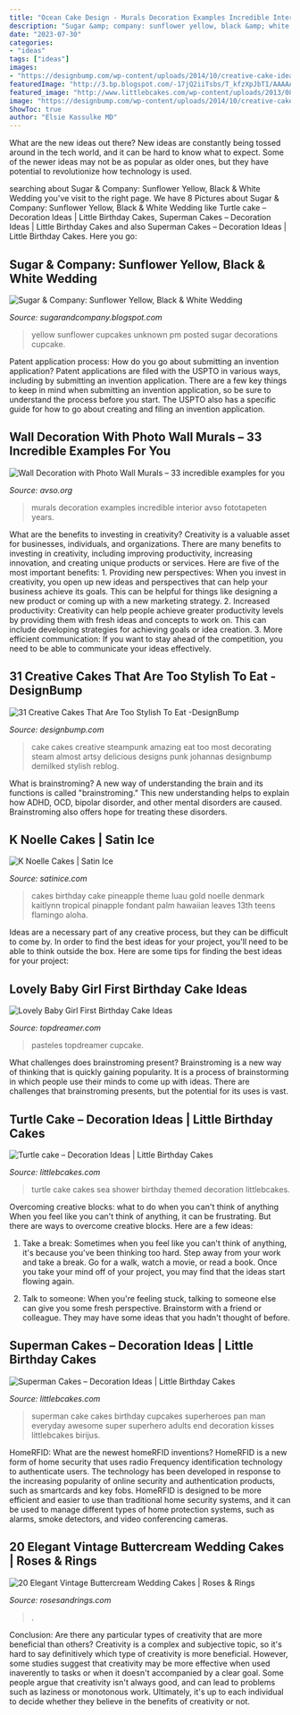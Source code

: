 ```yaml
---
title: "Ocean Cake Design - Murals Decoration Examples Incredible Interior Avso Fototapeten Years"
description: "Sugar &amp; company: sunflower yellow, black &amp; white wedding"
date: "2023-07-30"
categories:
- "ideas"
tags: ["ideas"]
images:
- "https://designbump.com/wp-content/uploads/2014/10/creative-cake-ideas-40.jpg"
featuredImage: "http://3.bp.blogspot.com/-17jQ2iiTsbs/T_kfzXpJbTI/AAAAAAAAAv0/AXj855dZirk/s1600/Sunflower+Wedding7.jpg"
featured_image: "http://www.littlebcakes.com/wp-content/uploads/2013/08/Superman-Cake-Pan.jpg"
image: "https://designbump.com/wp-content/uploads/2014/10/creative-cake-ideas-40.jpg"
ShowToc: true
author: "Elsie Kassulke MD"
---
```



What are the new ideas out there?
New ideas are constantly being tossed around in the tech world, and it can be hard to know what to expect. Some of the newer ideas may not be as popular as older ones, but they have potential to revolutionize how technology is used.

	

		
searching about Sugar &amp; Company: Sunflower Yellow, Black &amp; White Wedding you've visit to the right page. We have 8 Pictures about Sugar &amp; Company: Sunflower Yellow, Black &amp; White Wedding like Turtle cake – Decoration Ideas | Little Birthday Cakes, Superman Cakes – Decoration Ideas | Little Birthday Cakes and also Superman Cakes – Decoration Ideas | Little Birthday Cakes. Here you go:
		
    
## Sugar &amp; Company: Sunflower Yellow, Black &amp; White Wedding

<img loading=lazy src="http://3.bp.blogspot.com/-17jQ2iiTsbs/T_kfzXpJbTI/AAAAAAAAAv0/AXj855dZirk/s1600/Sunflower+Wedding7.jpg" onerror="this.onerror=null;this.src='https://tse2.mm.bing.net/th?id=OIP.SIS5aGouGp_LO3Gifs8jlwHaLI&amp;pid=15.1';" alt="Sugar &amp; Company: Sunflower Yellow, Black &amp; White Wedding">

_Source: sugarandcompany.blogspot.com_

>yellow sunflower cupcakes unknown pm posted sugar decorations cupcake. 

	

Patent application process: How do you go about submitting an invention application?
Patent applications are filed with the USPTO in various ways, including by submitting an invention application. There are a few key things to keep in mind when submitting an invention application, so be sure to understand the process before you start. The USPTO also has a specific guide for how to go about creating and filing an invention application.

    
## Wall Decoration With Photo Wall Murals – 33 Incredible Examples For You

<img loading=lazy src="https://www.avso.org/wp-content/uploads/2014/11/wall-decoration-with-photo-wall-murals-33-incredible-examples-for-you-1415264334.jpg" onerror="this.onerror=null;this.src='https://tse2.mm.bing.net/th?id=OIP.E8d8HP_GIi8Sge6-NrtaOAHaLH&amp;pid=15.1';" alt="Wall Decoration with Photo Wall Murals – 33 incredible examples for you">

_Source: avso.org_

>murals decoration examples incredible interior avso fototapeten years. 

	

What are the benefits to investing in creativity?
Creativity is a valuable asset for businesses, individuals, and organizations. There are many benefits to investing in creativity, including improving productivity, increasing innovation, and creating unique products or services. Here are five of the most important benefits: 1. Providing new perspectives: When you invest in creativity, you open up new ideas and perspectives that can help your business achieve its goals. This can be helpful for things like designing a new product or coming up with a new marketing strategy. 2. Increased productivity: Creativity can help people achieve greater productivity levels by providing them with fresh ideas and concepts to work on. This can include developing strategies for achieving goals or idea creation. 3. More efficient communication: If you want to stay ahead of the competition, you need to be able to communicate your ideas effectively.

    
## 31 Creative Cakes That Are Too Stylish To Eat -DesignBump

<img loading=lazy src="https://designbump.com/wp-content/uploads/2014/10/creative-cake-ideas-40.jpg" onerror="this.onerror=null;this.src='https://tse4.mm.bing.net/th?id=OIP.PTzJNQsagtEYMPEsJWHTgwHaJx&amp;pid=15.1';" alt="31 Creative Cakes That Are Too Stylish To Eat -DesignBump">

_Source: designbump.com_

>cake cakes creative steampunk amazing eat too most decorating steam almost artsy delicious designs punk johannas designbump demilked stylish reblog. 

	

What is brainstroming?
A new way of understanding the brain and its functions is called "brainstroming." This new understanding helps to explain how ADHD, OCD, bipolar disorder, and other mental disorders are caused. Brainstroming also offers hope for treating these disorders.

    
## K Noelle Cakes | Satin Ice

<img loading=lazy src="https://s3.amazonaws.com/satin-ice-website/gallery/Kaitlynn-Denmark-K-Noelle-Cakes-Birthday-Baby-8.jpg?mtime=20170901152106" onerror="this.onerror=null;this.src='https://tse1.mm.bing.net/th?id=OIP.u7dFGnTMSXyW_2F3ISAIYAHaLH&amp;pid=15.1';" alt="K Noelle Cakes | Satin Ice">

_Source: satinice.com_

>cakes birthday cake pineapple theme luau gold noelle denmark kaitlynn tropical pinapple fondant palm hawaiian leaves 13th teens flamingo aloha. 

	

Ideas are a necessary part of any creative process, but they can be difficult to come by. In order to find the best ideas for your project, you'll need to be able to think outside the box. Here are some tips for finding the best ideas for your project: 

    
## Lovely Baby Girl First Birthday Cake Ideas

<img loading=lazy src="https://topdreamer.com/wp-content/uploads/2014/10/40a03ec4b6068eac55bb8610d6c24f9c-682x1024.jpg" onerror="this.onerror=null;this.src='https://tse4.mm.bing.net/th?id=OIP.1VNR4hBNTWo5jjjVluF8KgHaLH&amp;pid=15.1';" alt="Lovely Baby Girl First Birthday Cake Ideas">

_Source: topdreamer.com_

>pasteles topdreamer cupcake. 

	

What challenges does brainstroming present?
Brainstroming is a new way of thinking that is quickly gaining popularity. It is a process of brainstorming in which people use their minds to come up with ideas. There are challenges that brainstroming presents, but the potential for its uses is vast.

    
## Turtle Cake – Decoration Ideas | Little Birthday Cakes

<img loading=lazy src="http://www.littlebcakes.com/wp-content/uploads/2014/05/Turtle-Cakes.jpg" onerror="this.onerror=null;this.src='https://tse2.mm.bing.net/th?id=OIP.JSQaQwGaOgrYbZD-dXKKcgHaJ4&amp;pid=15.1';" alt="Turtle cake – Decoration Ideas | Little Birthday Cakes">

_Source: littlebcakes.com_

>turtle cake cakes sea shower birthday themed decoration littlebcakes. 

	

Overcoming creative blocks: what to do when you can't think of anything
When you feel like you can't think of anything, it can be frustrating. But there are ways to overcome creative blocks. Here are a few ideas: 
1. Take a break: Sometimes when you feel like you can't think of anything, it's because you've been thinking too hard. Step away from your work and take a break. Go for a walk, watch a movie, or read a book. Once you take your mind off of your project, you may find that the ideas start flowing again.

2. Talk to someone: When you're feeling stuck, talking to someone else can give you some fresh perspective. Brainstorm with a friend or colleague. They may have some ideas that you hadn't thought of before.


    
## Superman Cakes – Decoration Ideas | Little Birthday Cakes

<img loading=lazy src="http://www.littlebcakes.com/wp-content/uploads/2013/08/Superman-Cake-Pan.jpg" onerror="this.onerror=null;this.src='https://tse4.mm.bing.net/th?id=OIP.TzL8YRlRSdGZxn6rIyYwRQHaJ4&amp;pid=15.1';" alt="Superman Cakes – Decoration Ideas | Little Birthday Cakes">

_Source: littlebcakes.com_

>superman cake cakes birthday cupcakes superheroes pan man everyday awesome super superhero adults end decoration kisses littlebcakes birijus. 

	

HomeRFID: What are the newest homeRFID inventions?
HomeRFID is a new form of home security that uses radio Frequency identification technology to authenticate users. The technology has been developed in response to the increasing popularity of online security and authentication products, such as smartcards and key fobs. HomeRFID is designed to be more efficient and easier to use than traditional home security systems, and it can be used to manage different types of home protection systems, such as alarms, smoke detectors, and video conferencing cameras.

    
## 20 Elegant Vintage Buttercream Wedding Cakes | Roses &amp; Rings

<img loading=lazy src="https://www.rosesandrings.com/wp-content/uploads/2018/01/Cream-and-Blush-Vintage-wedding-cake.jpg" onerror="this.onerror=null;this.src='https://tse1.mm.bing.net/th?id=OIP.PrnEx-vO-eEIY2ssyNi77AHaK8&amp;pid=15.1';" alt="20 Elegant Vintage Buttercream Wedding Cakes | Roses &amp; Rings">

_Source: rosesandrings.com_

>. 

	

Conclusion: Are there any particular types of creativity that are more beneficial than others?
Creativity is a complex and subjective topic, so it's hard to say definitively which type of creativity is more beneficial. However, some studies suggest that creativity may be more effective when used inaverently to tasks or when it doesn't accompanied by a clear goal. Some people argue that creativity isn't always good, and can lead to problems such as laziness or monotonous work. Ultimately, it's up to each individual to decide whether they believe in the benefits of creativity or not.

